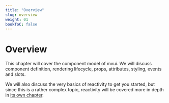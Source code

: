 ```yaml
---
title: "Overview"
slug: overview
weight: 01
bookToC: false
---
```


# Overview

This chapter will cover the component model of mvui. We will discuss component definition,
rendering lifecycle, props, attributes, styling, events and slots.

We will also discuss the very basics of reactivity to get you started, but since this is a
rather complex topic, reactivity will be covered more in depth in [its own
chapter](/docs/reactivity/overview/).
